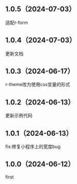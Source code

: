 ## 1.0.5（2024-07-03）
适配r-form
## 1.0.4（2024-07-03）
更新文档
## 1.0.3（2024-06-17）
r-theme改为使用css变量的形式
## 1.0.2（2024-06-13）
更新示例代码
## 1.0.1（2024-06-13）
fix:修复小程序上的宽度bug
## 1.0.0（2024-06-12）
first
